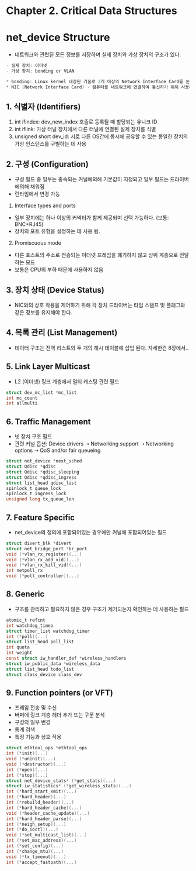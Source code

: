 # Chapter 2. Critical Data Structures

# net_device Structure
 - 네트워크와 관련된 모든 정보를 저장하며 실제 장치와 가상 장치의 구조가 있다.
 ```c
 - 실제 장치: 이더넷
 - 가상 장치: bonding or VLAN 

 * bonding: Linux kernel 내장된 기술로 2개 이상의 Network Interface Card를 논리적으로 하나의 interface 로 묶어서 NIC의 물리적 장애에 대응하거나나 처리량을 늘리는 기술이다.
 * NIC (Network Interface Card) - 컴퓨터를 네트워크에 연결하여 통신하기 위해 사용하는 하드웨어 장치이다. (네트워크 카드, 랜 카드)
 ```

## 1. 식별자 (Identifiers)
 1) int ifindex: dev_new_index 호출로 등록될 때 할당되는 유니크 ID
 2) int iflink: 가상 터널 장치에서 다른 터널에 연결된 실제 장치를 식별
 3) unsigned short dev_id: 서로 다른 OS간에 동시에 공유할 수 있는 동일한 장치의 가상 인스턴스를 구별하는 데 사용


## 2. 구성 (Configuration)
 - 구성 필드 중 일부는 종속되는 커널에의해 기본값이 지정되고 일부 필드는 드라이버에의해 채워짐
 - 런타임에서 변경 가능


 1) Interface types and ports
  - 일부 장치에는 하나 이상의 커넥터가 함께 제공되며 선택 가능하다. (보통: BNC+RJ45)
  - 장치의 포트 유형을 설정하는 데 사용 됨.

 2) Promiscuous mode
  - 다른 호스트의 주소로 전송되는 이더넷 프레임을 폐기하지 않고 상위 계층으로 전달하는 모드
  - 보통은 CPU의 부하 때문에 사용하지 않음


## 3. 장치 상태 (Device Status)
 - NIC와의 상호 작용을 제어하기 위해 각 장치 드라이버는 타임 스탬프 및 플래그와 같은 정보를 유지해야 한다.


## 4. 목록 관리 (List Management)
 - 데이터 구조는 전역 리스트와 두 개의 해시 테이블에 삽입 된다. 자세한건 8장에서..


## 5. Link Layer Multicast
 - L2 (이더넷) 링크 계층에서 멀티 캐스팅 관련 필드
 ```c
 struct dev_mc_list *mc_list
 int mc_count
 int allmulti
 ```

## 6. Traffic Management
 - 넷 장치 구조 필드
 - 관련 커널 옵션: Device drivers ➝ Networking support ➝ Networking options ➝ QoS and/or fair queueing
```c
struct net_device *next_sched
struct Qdisc *qdisc
struct Qdisc *qdisc_sleeping
struct Qdisc *qdisc_ingress
struct list_head qdisc_list
spinlock_t queue_lock
spinlock_t ingress_lock
unsigned long tx_queue_len
```

## 7. Feature Specific
 - net_device의 정의에 포함되어있는 경우에만 커널에 포함되어있는 필드
 ```c
 struct divert_blk *divert
 struct net_bridge_port *br_port
 void (*vlan_rx_register)(...)
 void (*vlan_rx_add_vid)(...)
 void (*vlan_rx_kill_vid)(...)
 int netpoll_rx
 void (*poll_controller)(...)
 ``` 

## 8. Generic
 - 구조를 관리하고 필요하지 않은 경우 구조가 제거되는지 확인하는 데 사용하는 필드
 ```c
 atomic_t refcnt
 int watchdog_timeo
 struct timer_list watchdog_timer
 int (*poll)(...)
 struct list_head poll_list
 int quota
 int weight
 const struct iw_handler_def *wireless_handlers
 struct iw_public_data *wireless_data
 struct list_head todo_list
 struct class_device class_dev
 ```
 
## 9. Function pointers (or VFT) 
 - 프레임 전송 및 수신
 - 버퍼에 링크 계층 헤더 추가 또는 구문 분석
 - 구성의 일부 변경
 - 통계 검색
 - 특정 기능과 상호 작용
 
 ```c
 struct ethtool_ops *ethtool_ops
 int (*init)(...)
 void (*uninit)(...)
 void (*destructor)(...)
 int (*open)(...)
 int (*stop)(...)
 struct net_device_stats* (*get_stats)(...)
 struct iw_statistics* (*get_wireless_stats)(...)
 int (*hard_start_xmit)(...)
 int (*hard_header)(...)
 int (*rebuild_header)(...)
 int (*hard_header_cache)(...)
 void (*header_cache_update)(...)
 int (*hard_header_parse)(...)
 int (*neigh_setup)(...)
 int (*do_ioctl)(...)
 void (*set_multicast_list)(...)
 int (*set_mac_address)(...)
 int (*set_config)(...)
 int (*change_mtu)(...)
 void (*tx_timeout)(...)
 int (*accept_fastpath)(...)
 ```
